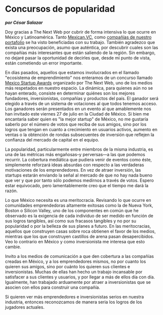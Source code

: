 # Concursos de popularidad
__*por César Salazar*__

Doy gracias a The Next Web por cubrir de forma intensiva lo que ocurre en México y Latinoamérica. Tanto [Mexican.VC](http://thenextweb.com/la/2011/10/15/meet-david-weekly-the-nerd-who-loves-people/), como [compañías de nuestro portafolio](http://thenextweb.com/la/2012/01/05/how-the-mexican-yelp-conekta-mx-managed-to-list-over-1-million-businesses/) se ha visto beneficiadas con su trabajo. También agradezco que exista una preocupación, asumo que auténtica, por descubrir cuales son las compañías más interesantes que están saliendo de la región. Sin embargo, no dejaré pasar la oportunidad de decirles que, desde mi punto de vista, están cometiendo un error importante. 

En días pasados, aquellos que estamos involucrados en el llamado "ecosistema de emprendimiento" nos enteramos de un concurso llamado [Mexico Startup Awards](http://awards.thenextweb.com/mexico) organizado por The Next Web, uno de los medios más respetados en nuestro espacio. La dinámica, para quienes aún no se hayan enterado, consiste en determinar quiénes son los mejores fundadores, inversionistas, compañías y productos del país. El ganador será elegido a través de un sistema de votaciones al que todos tenemos acceso. Los ganadores serán presentados en un evento al que amablemente nos han invitado este viernes 27 de julio en la Ciudad de México. Si bien me encantaría saber quien es "la mejor startup" de México, no me gustaría saberlo por el número de votos que reciba de sus amigos, sino por los logros que tengan en cuanto a crecimiento en usuarios activos, aumento en ventas o la obtención de rondas subsecuentes de inversión que reflejen la confianza del mercado de capital en el equipo. 

La popularidad, particularmente entre miembros de la misma industria, es una de las métricas más engañosas–y perversas—a las que podemos recurrir. La cobertura mediática que pudiera venir de eventos como éste, simplemente reforzará ideas absurdas con respecto a las verdaderas motivaciones de los emprendedores. En vez de atraer inversión, las startups estarán enviando la señal al mercado de que no hay nada bueno que ver y que por tanto sólo podemos medirnos a través de votos. Espero estar equivocado, pero lamentablemente creo que el tiempo me dará la razón.

Lo que México necesita es una meritocracia. Revisando lo que ocurre en comunidades emprendedoras altamente exitosas como la de Nueva York, Boston o Silicon Valley, uno de los componentes en común que he observado es la exigencia de cada individuo de ser medido en función de sus logros tangibles, así como sus fracasos tangibles y no por su popularidad o por la belleza de sus planes a futuro. En las meritocracias, aquellos que construyen casas sobre roca  obtienen el favor de los medios, mientras que los que construyen castillos de arena pasan desapercibidos. Veo lo contrario en México y como inversionista me interesa que esto cambie.

Invito a los medios de comunicación a que den cobertura a las compañías creadas en México, y a los emprendedores mismos, no por cuanto los quieren sus amigos, sino por cuánto los quieren sus clientes e inversionistas. Muchas de ellas han hecho un trabajo incansable por satisfacer a sus clientes y usuarios, y por llegar a más de ellos día con día. Igualmente, han trabajado arduamente por atraer a inversionistas que se asocien con ellos para construir una compañía. 

Si quieren ver más emprendedores e inversionistas serios en nuestra industria, entonces reconozcamos de manera seria los logros de los jugadores actuales.